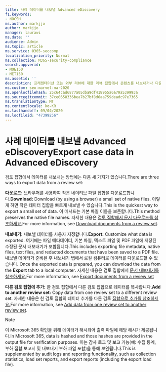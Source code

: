 ```yaml
---
title: 사례 데이터를 내보낼 Advanced eDiscovery
f1.keywords:
- NOCSH
ms.author: markjjo
author: markjjo
manager: laurawi
ms.date: ''
audience: Admin
ms.topic: article
ms.service: O365-seccomp
localization_priority: Normal
ms.collection: M365-security-compliance
search.appverid:
- MOE150
- MET150
ms.assetid: ''
description: 프레젠테이션 또는 외부 리뷰에 대한 리뷰 집합에서 콘텐츠를 내보내거나 다운로드하는 방법을 Advanced eDiscovery 참조하세요.
ms.custom: seo-marvel-mar2020
ms.openlocfilehash: 25c64cad6877a05dba9df418955a6a79a539993a
ms.sourcegitcommit: 37ce0658336bea7b27bf8d6aa759deadc97e7365
ms.translationtype: MT
ms.contentlocale: ko-KR
ms.lasthandoff: 09/04/2020
ms.locfileid: "47399256"
---
```

# <a name="export-case-data-in-advanced-ediscovery"></a><span data-ttu-id="fad2b-103">사례 데이터를 내보낼 Advanced eDiscovery</span><span class="sxs-lookup"><span data-stu-id="fad2b-103">Export case data in Advanced eDiscovery</span></span>

<span data-ttu-id="fad2b-104">검토 집합에서 데이터를 내보내는 방법에는 다음 세 가지가 있습니다.</span><span class="sxs-lookup"><span data-stu-id="fad2b-104">There are three ways to export data from a review set:</span></span>

<span data-ttu-id="fad2b-105">**다운로드:** 브라우저를 사용하여 작은 네이티브 파일 집합을 다운로드합니다.</span><span class="sxs-lookup"><span data-stu-id="fad2b-105">**Download:** Download (by using a browser) a small set of native files.</span></span> <span data-ttu-id="fad2b-106">이렇게 하면 작은 데이터 집합을 빠르게 내보낼 수 있습니다.</span><span class="sxs-lookup"><span data-stu-id="fad2b-106">This is the quickest way to export a small set of data.</span></span> <span data-ttu-id="fad2b-107">이 메서드는 기본 파일 이름을 보존합니다.</span><span class="sxs-lookup"><span data-stu-id="fad2b-107">This method preserves the native file names.</span></span> <span data-ttu-id="fad2b-108">자세한 내용은 [검토 집합에서 문서 다운로드를 참조하세요.](download-documents-from-review-set.md)</span><span class="sxs-lookup"><span data-stu-id="fad2b-108">For more information, see [Download documents from a review set](download-documents-from-review-set.md).</span></span>

<span data-ttu-id="fad2b-109">**내보내기:** 내보낼 데이터를 사용자 지정합니다.</span><span class="sxs-lookup"><span data-stu-id="fad2b-109">**Export:** Customize what data is exported.</span></span> <span data-ttu-id="fad2b-110">여기에는 파일 메타데이터, 기본 파일, 텍스트 파일 및 PDF 파일에 저장된 수정된 문서 내보내기가 포함됩니다.</span><span class="sxs-lookup"><span data-stu-id="fad2b-110">This includes exporting file metadata, native files, text files, and redacted documents that have been saved to a PDF file.</span></span> <span data-ttu-id="fad2b-111">내보낼 데이터가 준비된 후 내보내기 탭에서 로컬 컴퓨터로 데이터를 다운로드할 수 있습니다. </span><span class="sxs-lookup"><span data-stu-id="fad2b-111">Once the exported data is prepared, you can download the data from the **Export** tab to a local computer.</span></span> <span data-ttu-id="fad2b-112">자세한 내용은 검토 집합에서 [문서 내보내기를 참조하세요.](export-documents-from-review-set.md)</span><span class="sxs-lookup"><span data-stu-id="fad2b-112">For more information, see [Export documents from a review set](export-documents-from-review-set.md)</span></span>

<span data-ttu-id="fad2b-113">**다른 검토 집합에 추가:** 한 검토 집합에서 다른 검토 집합으로 데이터를 복사합니다.</span><span class="sxs-lookup"><span data-stu-id="fad2b-113">**Add to another review set:** Copy data from one review set to a different review set.</span></span> <span data-ttu-id="fad2b-114">자세한 내용은 한 검토 집합의 데이터 추가를 다른 검토 [집합으로 추가를 참조하세요.](add-data-to-review-set-from-another-review-set.md)</span><span class="sxs-lookup"><span data-stu-id="fad2b-114">For more information, see [Add data from one review set to another review set](add-data-to-review-set-from-another-review-set.md).</span></span>

> [!NOTE]
> <span data-ttu-id="fad2b-115">이 Microsoft 365 확인을 위해 데이터가 해시되어 출력 파일에 해당 해시가 제공됩니다.</span><span class="sxs-lookup"><span data-stu-id="fad2b-115">In Microsoft 365, data is hashed and those hashes are provided in the output file for verification purposes.</span></span> <span data-ttu-id="fad2b-116">이는 감사 로그 및 보고 기능(예: 수집 통계, 부하 집합 보고서 및 내보내기 부하 파일 포함)을 통해 보완됩니다.</span><span class="sxs-lookup"><span data-stu-id="fad2b-116">This is supplemented by audit logs and reporting functionality, such as collection statistics, load set reports, and export reports (including the export load file).</span></span>
